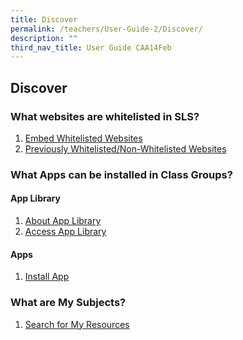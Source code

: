 ```yaml
---
title: Discover
permalink: /teachers/User-Guide-2/Discover/
description: ""
third_nav_title: User Guide CAA14Feb
---
```

## Discover

### What websites are whitelisted in SLS?

1. <a href="/user-guide/Teachers-UG/aboutlessons/" target="_blank">Embed Whitelisted Websites</a>
2. <a href="/user-guide/Teachers-UG/createlesson/" target="_blank">Previously Whitelisted/Non-Whitelisted Websites</a>


### What Apps can be installed in Class Groups?
#### App Library
1. <a href="/user-guide/Teachers-UG/aboutlessons/" target="_blank">About App Library</a>
2. <a href="/user-guide/Teachers-UG/createlesson/" target="_blank">Access App Library</a>

#### Apps
1. <a href="/user-guide/Teachers-UG/aboutlessons/" target="_blank">Install App</a>


### What are My Subjects?

1. <a href="/user-guide/Teachers-UG/aboutlessons/" target="_blank">Search for My Resources</a>